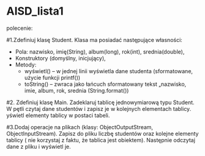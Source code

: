 # AISD_lista1

polecenie:

#1.Zdefiniuj klasę Student. Klasa ma posiadać następujące własności: 
- Pola: nazwisko, imię(String), album(long), rok(int), srednia(double), 
- Konstruktory (domyślny, inicjujący), 
- Metody: 
    - wyświetl() – w jednej linii wyświetla dane studenta (sformatowane, użycie funkcji printf()) 
    - toString()  – zwraca jako łańcuch sformatowany  tekst „nazwisko, imie, album, rok, srednia (String.format())
    
#2. Zdefiniuj klasę Main.  Zadeklaruj tablicę jednowymiarową typu Student. W pętli czytaj dane studentów  i zapisz je w kolejnych elementach tablicy.  yświetl elementy tablicy w postaci tabeli.  

#3.Dodaj operacje na plikach (klasy: ObjectOutputStream, ObjectInputStream). Zapisz do pliku liczbę studentów oraz kolejne elementy tablicy ( nie korzystaj z faktu, że tablica jest obiektem). Następnie odczytaj dane z pliku i wyświetl je.

